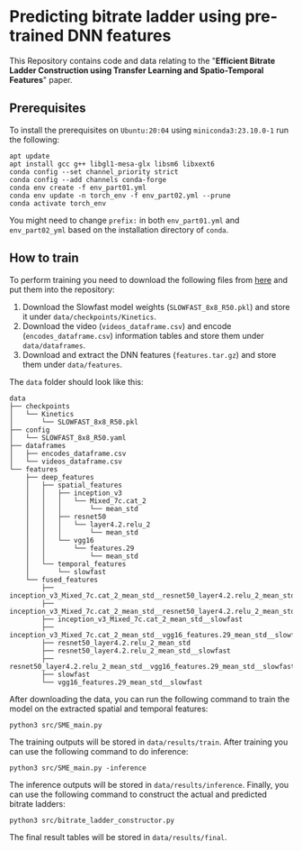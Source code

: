 # Predicting bitrate ladder using pre-trained DNN features

This Repository contains code and data relating to the "**Efficient Bitrate Ladder Construction using Transfer Learning and Spatio-Temporal Features**" paper.

## Prerequisites 
To install the prerequisites on `Ubuntu:20:04` using `miniconda3:23.10.0-1` run the following:
```shell
apt update
apt install gcc g++ libgl1-mesa-glx libsm6 libxext6
conda config --set channel_priority strict
conda config --add channels conda-forge
conda env create -f env_part01.yml
conda env update -n torch_env -f env_part02.yml --prune
conda activate torch_env
```
You might need to change `prefix:` in both `env_part01.yml` and `env_part02_yml` based on the installation directory of `conda`.

## How to train
To perform training you need to download the following files from [here](https://drive.google.com/drive/folders/1kOMgM_OQifytIzXmcNnXAvhXkZtkLJHF?usp=sharing) and put them into the repository:

1. Download the Slowfast model weights (`SLOWFAST_8x8_R50.pkl`) and store it under `data/checkpoints/Kinetics`.
2. Download the video (`videos_dataframe.csv`) and encode (`encodes_dataframe.csv`) information tables and store them under `data/dataframes`.
3. Download and extract the DNN features (`features.tar.gz`) and store them under `data/features`.

The `data` folder should look like this:
```
data
├── checkpoints
│   └── Kinetics
│       └── SLOWFAST_8x8_R50.pkl
├── config
│   └── SLOWFAST_8x8_R50.yaml
├── dataframes
│   ├── encodes_dataframe.csv
│   └── videos_dataframe.csv
└── features
    ├── deep_features
    │   ├── spatial_features
    │   │   ├── inception_v3
    │   │   │   └── Mixed_7c.cat_2
    │   │   │       └── mean_std
    │   │   ├── resnet50
    │   │   │   └── layer4.2.relu_2
    │   │   │       └── mean_std
    │   │   └── vgg16
    │   │       └── features.29
    │   │           └── mean_std
    │   └── temporal_features
    │       └── slowfast
    └── fused_features
        ├── inception_v3_Mixed_7c.cat_2_mean_std__resnet50_layer4.2.relu_2_mean_std__slowfast
        ├── inception_v3_Mixed_7c.cat_2_mean_std__resnet50_layer4.2.relu_2_mean_std__vgg16_features.29_mean_std__slowfast
        ├── inception_v3_Mixed_7c.cat_2_mean_std__slowfast
        ├── inception_v3_Mixed_7c.cat_2_mean_std__vgg16_features.29_mean_std__slowfast
        ├── resnet50_layer4.2.relu_2_mean_std
        ├── resnet50_layer4.2.relu_2_mean_std__slowfast
        ├── resnet50_layer4.2.relu_2_mean_std__vgg16_features.29_mean_std__slowfast
        ├── slowfast
        └── vgg16_features.29_mean_std__slowfast
```

After downloading the data, you can run the following command to train the model on the extracted spatial and temporal features:
```shell
python3 src/SME_main.py
```
The training outputs will be stored in `data/results/train`. After training you can use the following command to do inference:
```shell
python3 src/SME_main.py -inference
```
The inference outputs will be stored in `data/results/inference`. Finally, you can use the following command to construct the actual and predicted bitrate ladders:
```shell
python3 src/bitrate_ladder_constructor.py
```
The final result tables will be stored in `data/results/final`.
